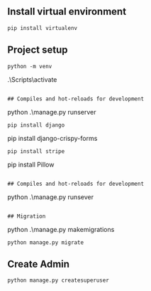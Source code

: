 ## Install virtual environment
```
pip install virtualenv
```

## Project setup
```
python -m venv 
```
.\Scripts\activate
```

## Compiles and hot-reloads for development
```
python .\manage.py runserver
```
pip install django
```
pip install django-crispy-forms
```
pip install stripe
```
pip install Pillow
```

## Compiles and hot-reloads for development
```
python .\manage.py runsever
```

## Migration
```
python .\manage.py makemigrations
```
python manage.py migrate
```
## Create Admin
```
python manage.py createsuperuser
```
